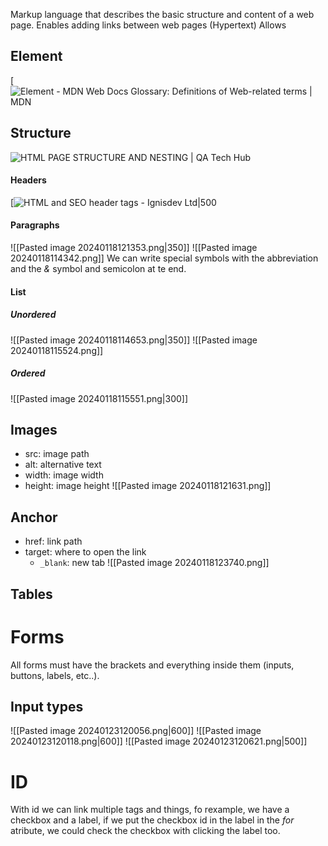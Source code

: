 Markup language that describes the basic structure and content of a web page.
Enables adding links between web pages (Hypertext)
Allows 

## Element
[![Element - MDN Web Docs Glossary: Definitions of Web-related terms | MDN](https://developer.mozilla.org/en-US/docs/Glossary/Element/anatomy-of-an-html-element.png)
## Structure

![HTML PAGE STRUCTURE AND NESTING | QA Tech Hub](https://qatechhub.com/wp-content/uploads/2016/09/BasicHtmlStructure.png)

#### Headers
[![HTML and SEO header tags - Ignisdev Ltd|500](https://www.ignisdev.com/images/image_content/ignisdev-html-header-on-web-page-seo-optimize.jpg)
#### Paragraphs
![[Pasted image 20240118121353.png|350]]
![[Pasted image 20240118114342.png]]
We can write special symbols with the abbreviation and the *&* symbol and semicolon at te end.

#### List
##### Unordered
![[Pasted image 20240118114653.png|350]]
![[Pasted image 20240118115524.png]]
##### Ordered
![[Pasted image 20240118115551.png|300]]

## Images
- src: image path
- alt: alternative text
- width: image width
- height: image height
![[Pasted image 20240118121631.png]]

## Anchor
- href: link path
- target: where to open the link
	- `_blank`: new tab
![[Pasted image 20240118123740.png]]
## Tables


# Forms
All forms must have the brackets and everything inside them (inputs, buttons, labels, etc..).
## Input types
![[Pasted image 20240123120056.png|600]]
![[Pasted image 20240123120118.png|600]]
![[Pasted image 20240123120621.png|500]]

# ID
With id we can link multiple tags and things, fo rexample, we have a checkbox and a label, if we put the checkbox id in the label in the *for* atribute, we could check the checkbox with clicking the label too.